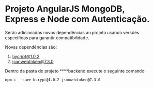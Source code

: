 # Projeto AngularJS MongoDB, Express e Node com Autenticação.

Serão adicionadas novas dependências ao projeto usando versões específicas para garantir compatibilidade.

Novas dependências são:

> 
1. bycript@1.0.2
2. jsonwebtoken@7.3.0

Dentro da pasta do projeto ****backend execute o seguinte comando

`npm i --save bcrypt@1.0.2 jsonwebtoken@7.3.0`
